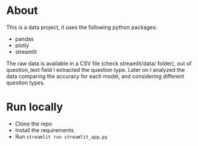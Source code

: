 # About
This is a data project, it uses the following python packages:
 - pandas
 - plotly
 - streamlit

The raw data is available in a CSV file (check streamlit/data/ folder), out of question_text field I extracted the question type.
Later on I analyzed the data comparing the accuracy for each model, and considering different question types.

# Run locally
 - Clone the repo
 - Install the requirements
 - Run `streamlit run streamlit_app.py`
